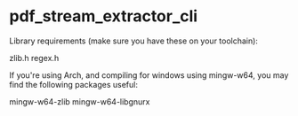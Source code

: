 # pdf_stream_extractor_cli

Library requirements (make sure you have these on your toolchain):

zlib.h
regex.h

If you're using Arch, and compiling for windows using mingw-w64, you may find
the following packages useful:

mingw-w64-zlib
mingw-w64-libgnurx

